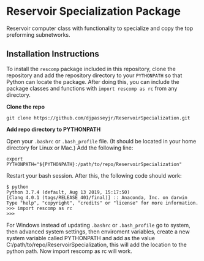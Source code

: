 # Reservoir Specialization Package
Reservoir computer class with functionality to specialize and copy the top preforming subnetworks.

## Installation Instructions

To install the `rescomp` package included in this repository, clone the repository and add the repository directory to your `PYTHONPATH` so that Python can locate the package. After doing this, you can include the package classes and functions with `import rescomp as rc` from any directory.

**Clone the repo**
```
git clone https://github.com/djpasseyjr/ReservoirSpecialization.git
```
**Add repo directory to PYTHONPATH**

Open your `.bashrc` or `.bash_profile` file. (It should be located in your home directory for Linux or Mac.)
Add the following line:
```
export PYTHONPATH="${PYTHONPATH}:/path/to/repo/ReservoirSpecialization"
```
Restart your bash session. After this, the following code should work:
```
$ python
Python 3.7.4 (default, Aug 13 2019, 15:17:50) 
[Clang 4.0.1 (tags/RELEASE_401/final)] :: Anaconda, Inc. on darwin
Type "help", "copyright", "credits" or "license" for more information.
>>> import rescomp as rc
>>> 
```
For Windows instead of updating `.bashrc` or `.bash_profile` go to system, then advanced system settings, then enviroment variables, create a new system variable called PYTHONPATH and add as the value C:/path/to/repo/ReservoirSpecialization, this will add the location to the python path. Now import rescomp as rc will work.
